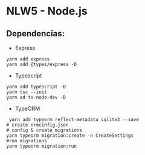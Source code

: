 # NLW5 - Node.js


## Dependencias:

* Express
```shell
yarn add express
yarn add @types/express -D
```
* Typescript
```shell
yarn add typescript -D
yarn tsc --init
yarn ad ts-node-dev -D
```

* TypeORM
```shell
 yarn add typeorm reflect-metadata sqlite3 --save
# create ormcinfig.json
# config & create migrations
yarn typeorm migration:create -n CreateSettings
#run migrations
yarn typeorm migration:run
```